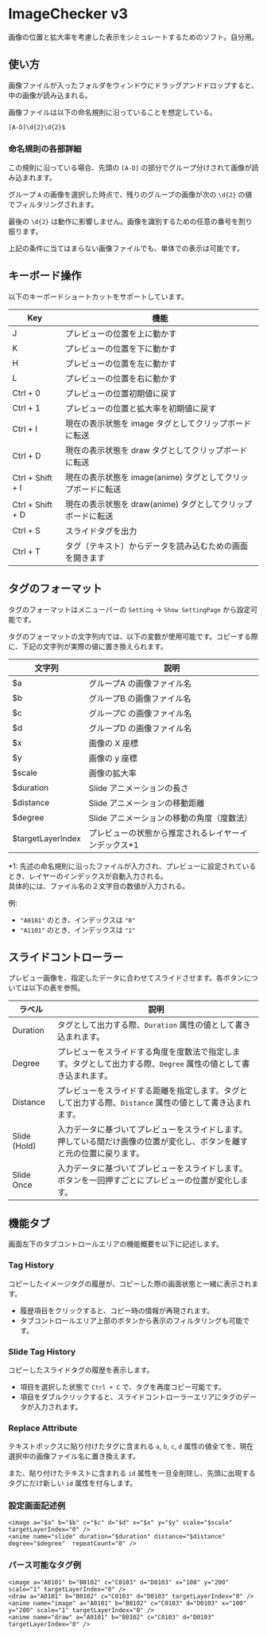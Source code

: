 # ImageChecker v3 

画像の位置と拡大率を考慮した表示をシミュレートするためのソフト。自分用。

## 使い方

画像ファイルが入ったフォルダをウィンドウにドラッグアンドドロップすると、中の画像が読み込まれる。

画像ファイルは以下の命名規則に沿っていることを想定している。

    [A-D]\d{2}\d{2}$

### 命名規則の各部詳細

この規則に沿っている場合、先頭の `[A-D]` の部分でグループ分けされて画像が読み込まれます。

グループ `A` の画像を選択した時点で、残りのグループの画像が次の `\d{2}` の値でフィルタリングされます。

最後の `\d{2}` は動作に影響しません。画像を識別するための任意の番号を割り振ります。

上記の条件に当てはまらない画像ファイルでも、単体での表示は可能です。

## キーボード操作

以下のキーボードショートカットをサポートしています。

| Key              | 機能                                    |
|------------------|---------------------------------------|
| J                | プレビューの位置を上に動かす                        |
| K                | プレビューの位置を下に動かす                        |
| H                | プレビューの位置を左に動かす                        |
| L                | プレビューの位置を右に動かす                        |
| Ctrl + 0         | プレビューの位置初期値に戻す                        |
| Ctrl + 1         | プレビューの位置と拡大率を初期値に戻す                   |
| Ctrl + I         | 現在の表示状態を image タグとしてクリップボードに転送        |
| Ctrl + D         | 現在の表示状態を draw タグとしてクリップボードに転送         |
| Ctrl + Shift + I | 現在の表示状態を image(anime) タグとしてクリップボードに転送 |
| Ctrl + Shift + D | 現在の表示状態を draw(anime) タグとしてクリップボードに転送  |
| Ctrl + S         | スライドタグを出力                             |
| Ctrl + T         | タグ（テキスト）からデータを読み込むための画面を開きます          |

## タグのフォーマット

タグのフォーマットはメニューバーの `Setting` -> `Show SettingPage` から設定可能です。

タグのフォーマットの文字列内では、以下の変数が使用可能です。コピーする際に、下記の文字列が実際の値に置き換えられます。

| 文字列               | 説明                          |
|-------------------|-----------------------------|
| $a                | グループA の画像ファイル名              |
| $b                | グループB の画像ファイル名              |
| $c                | グループC の画像ファイル名              |
| $d                | グループD の画像ファイル名              |
| $x                | 画像の X 座標                    |
| $y                | 画像の y 座標                    |
| $scale            | 画像の拡大率                      |
| $duration         | Slide アニメーションの長さ            |
| $distance         | Slide アニメーションの移動距離          |
| $degree           | Slide アニメーションの移動の角度（度数法）    |
| $targetLayerIndex | プレビューの状態から推定されるレイヤーインデックス*1 |

*1: 先述の命名規則に沿ったファイルが入力され、プレビューに設定されているとき、レイヤーのインデックスが自動入力される。  
具体的には、ファイル名の２文字目の数値が入力される。

例:
- `"A0101"` のとき、インデックスは `"0"`
- `"A1101"` のとき、インデックスは `"1"`

## スライドコントローラー

プレビュー画像を、指定したデータに合わせてスライドさせます。各ボタンについては以下の表を参照。

| ラベル          | 説明                                                           |
|--------------|--------------------------------------------------------------|
| Duration     | タグとして出力する際、`Duration` 属性の値として書き込まれます。                        |
| Degree       | プレビューをスライドする角度を度数法で指定します。タグとして出力する際、`Degree` 属性の値として書き込まれます。 |
| Distance     | プレビューをスライドする距離を指定します。タグとして出力する際、`Distance` 属性の値として書き込まれます。   |
| Slide (Hold) | 入力データに基づいてプレビューをスライドします。押している間だけ画像の位置が変化し、ボタンを離すと元の位置に戻ります。  |
| Slide Once   | 入力データに基づいてプレビューをスライドします。ボタンを一回押すごとにプレビューの位置が変化します。           |

## 機能タブ

画面左下のタブコントロールエリアの機能概要を以下に記述します。

### Tag History

コピーしたイメージタグの履歴が、コピーした際の画面状態と一緒に表示されます。

- 履歴項目をクリックすると、コピー時の情報が再現されます。
- タブコントロールエリア上部のボタンから表示のフィルタリングも可能です。

### Slide Tag History

コピーしたスライドタグの履歴を表示します。

- 項目を選択した状態で `Ctrl + C` で、タグを再度コピー可能です。
- 項目をダブルクリックすると、スライドコントローラーエリアにタグのデータが入力されます。

### Replace Attribute

テキストボックスに貼り付けたタグに含まれる `a`, `b`, `c`, `d` 属性の値全てを、現在選択中の画像ファイル名に置き換えます。

また、貼り付けたテキストに含まれる `id` 属性を一旦全削除し、先頭に出現するタグにだけ新しい `id` 属性を付与します。

### 設定画面記述例

    <image a="$a" b="$b" c="$c" d="$d" x="$x" y="$y" scale="$scale" targetLayerIndex="0" />
    <anime name="slide" duration="$duration" distance="$distance" degree="$degree"  repeatCount="0" />

### パース可能なタグ例

    <image a="A0101" b="B0102" c="C0103" d="D0103" x="100" y="200" scale="1" targetLayerIndex="0" />
    <draw a="A0101" b="B0102" c="C0103" d="D0103" targetLayerIndex="0" />
    <anime name="image" a="A0101" b="B0102" c="C0103" d="D0103" x="100" y="200" scale="1" targetLayerIndex="0" />
    <anime name="draw" a="A0101" b="B0102" c="C0103" d="D0103" targetLayerIndex="0" />